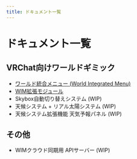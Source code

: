 ```yaml
---
title: ドキュメント一覧
---
```


# ドキュメント一覧

## VRChat向けワールドギミック
- [ワールド統合メニュー (World Integrated Menu)](./wim-core/intro)
- [WIM拡張モジュール](./wim-modules/intro)
- Skybox自動切り替えシステム (WIP)
- 天候システム + リアル太陽システム (WIP)
- 天候システム拡張機能 天気予報パネル (WIP)

## その他
- WIMクラウド同期用 APIサーバー (WIP)
